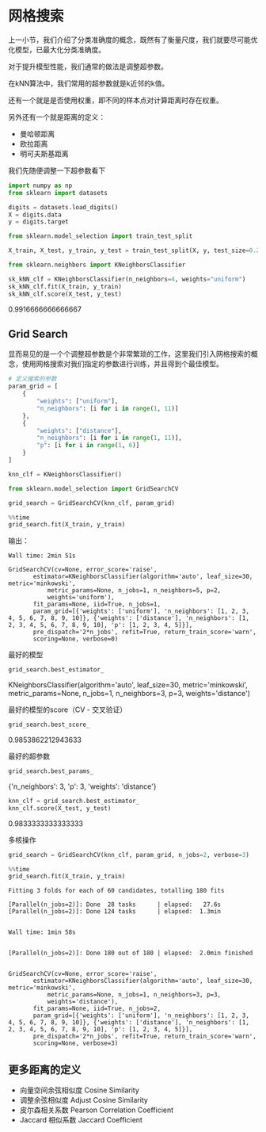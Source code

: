 
# 网格搜索

上一小节，我们介绍了分类准确度的概念，既然有了衡量尺度，我们就要尽可能优化模型，已最大化分类准确度。

对于提升模型性能，我们通常的做法是调整超参数。

在kNN算法中，我们常用的超参数就是k近邻的k值。

还有一个就是是否使用权重，即不同的样本点对计算距离时存在权重。

另外还有一个就是距离的定义：

- 曼哈顿距离
- 欧拉距离
- 明可夫斯基距离

我们先随便调整一下超参数看下

```python
import numpy as np
from sklearn import datasets

digits = datasets.load_digits()
X = digits.data
y = digits.target
```

```python
from sklearn.model_selection import train_test_split

X_train, X_test, y_train, y_test = train_test_split(X, y, test_size=0.2, random_state=666)
```

```python
from sklearn.neighbors import KNeighborsClassifier

sk_kNN_clf = KNeighborsClassifier(n_neighbors=4, weights="uniform")
sk_kNN_clf.fit(X_train, y_train)
sk_kNN_clf.score(X_test, y_test)
```

0.9916666666666667

## Grid Search

显而易见的是一个个调整超参数是个非常繁琐的工作，这里我们引入网格搜索的概念，使用网格搜索对我们指定的参数进行训练，并且得到个最佳模型。

```python
# 定义搜索的参数
param_grid = [
    {
        "weights": ["uniform"],
        "n_neighbors": [i for i in range(1, 11)]
    },
    {
        "weights": ["distance"],
        "n_neighbors": [i for i in range(1, 11)],
        "p": [i for i in range(1, 6)]
    }
]
```

```python
knn_clf = KNeighborsClassifier()
```

```python
from sklearn.model_selection import GridSearchCV

grid_search = GridSearchCV(knn_clf, param_grid)
```

```python
%%time
grid_search.fit(X_train, y_train)
```

输出：

    Wall time: 2min 51s

    GridSearchCV(cv=None, error_score='raise',
           estimator=KNeighborsClassifier(algorithm='auto', leaf_size=30, metric='minkowski',
               metric_params=None, n_jobs=1, n_neighbors=5, p=2,
               weights='uniform'),
           fit_params=None, iid=True, n_jobs=1,
           param_grid=[{'weights': ['uniform'], 'n_neighbors': [1, 2, 3, 4, 5, 6, 7, 8, 9, 10]}, {'weights': ['distance'], 'n_neighbors': [1, 2, 3, 4, 5, 6, 7, 8, 9, 10], 'p': [1, 2, 3, 4, 5]}],
           pre_dispatch='2*n_jobs', refit=True, return_train_score='warn',
           scoring=None, verbose=0)


最好的模型

```python
grid_search.best_estimator_
```

KNeighborsClassifier(algorithm='auto', leaf_size=30, metric='minkowski',
               metric_params=None, n_jobs=1, n_neighbors=3, p=3,
               weights='distance')


最好的模型的score（CV - 交叉验证）

```python
grid_search.best_score_
```

0.9853862212943633


最好的超参数

```python
grid_search.best_params_
```

{'n_neighbors': 3, 'p': 3, 'weights': 'distance'}

```python
knn_clf = grid_search.best_estimator_
knn_clf.score(X_test, y_test)
```

0.9833333333333333


多核操作

```python
grid_search = GridSearchCV(knn_clf, param_grid, n_jobs=2, verbose=3)
```

```python
%%time
grid_search.fit(X_train, y_train)
```

    Fitting 3 folds for each of 60 candidates, totalling 180 fits

    [Parallel(n_jobs=2)]: Done  28 tasks      | elapsed:   27.6s
    [Parallel(n_jobs=2)]: Done 124 tasks      | elapsed:  1.3min


    Wall time: 1min 58s


    [Parallel(n_jobs=2)]: Done 180 out of 180 | elapsed:  2.0min finished


    GridSearchCV(cv=None, error_score='raise',
           estimator=KNeighborsClassifier(algorithm='auto', leaf_size=30, metric='minkowski',
               metric_params=None, n_jobs=1, n_neighbors=3, p=3,
               weights='distance'),
           fit_params=None, iid=True, n_jobs=2,
           param_grid=[{'weights': ['uniform'], 'n_neighbors': [1, 2, 3, 4, 5, 6, 7, 8, 9, 10]}, {'weights': ['distance'], 'n_neighbors': [1, 2, 3, 4, 5, 6, 7, 8, 9, 10], 'p': [1, 2, 3, 4, 5]}],
           pre_dispatch='2*n_jobs', refit=True, return_train_score='warn',
           scoring=None, verbose=3)

## 更多距离的定义

- 向量空间余弦相似度 Cosine Similarity
- 调整余弦相似度 Adjust Cosine Similarity
- 皮尔森相关系数 Pearson Correlation Coefficient
- Jaccard 相似系数 Jaccard Coefficient
